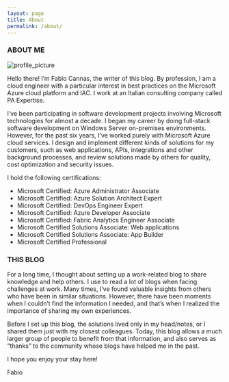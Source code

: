 ```yaml
---
layout: page
title: About
permalink: /about/
---
```

### ABOUT ME

![profile_picture](https://media.licdn.com/dms/image/v2/D4D03AQFQx046LA0qpw/profile-displayphoto-shrink_200_200/profile-displayphoto-shrink_200_200/0/1686746945269?e=1742428800&v=beta&t=zZ0GQC8IU0cCAw6A2OarVIhVBX2DTVwOKQ7kE9UCtKI)

Hello there! I’m Fabio Cannas, the writer of this blog. By profession, I am a cloud engineer with a particular interest in best practices on the Microsoft Azure cloud platform and IAC. 
I work at an Italian consulting company called PA Expertise.

I’ve been participating in software development projects involving Microsoft technologies for almost a decade. I began my career by doing full-stack software development on Windows Server on-premises environments. However, for the past six years, I’ve worked purely with Microsoft Azure cloud services. I design and implement different kinds of solutions for my customers, such as web applications, APIs, integrations and other background processes, and review solutions made by others for quality, cost optimization and security issues.

I hold the following certifications:

- Microsoft Certified: Azure Administrator Associate
- Microsoft Certified: Azure Solution Architect Expert
- Microsoft Certified: DevOps Engineer Expert
- Microsoft Certified: Azure Developer Associate
- Microsoft Certified: Fabric Analytics Engineer Associate
- Microsoft Certified Solutions Associate: Web applications
- Microsoft Certified Solutions Associate: App Builder
- Microsoft Certified Professional
			
### THIS BLOG

For a long time, I thought about setting up a work-related blog to share knowledge and help others. I use to read a lot of blogs when facing challenges at work. Many times, I’ve found valuable insights from others who have been in similar situations. However, there have been moments when I couldn’t find the information I needed, and that’s when I realized the importance of sharing my own experiences.

Before I set up this blog, the solutions lived only in my head/notes, or I shared them just with my closest colleagues. 
Today, this blog allows a much larger group of people to benefit from that information, and also serves as “thanks” to the community whose blogs have helped me in the past.

I hope you enjoy your stay here!

Fabio
